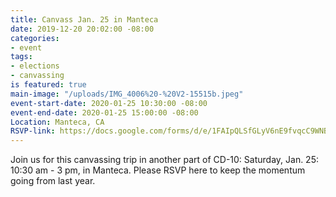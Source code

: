 ```yaml
---
title: Canvass Jan. 25 in Manteca
date: 2019-12-20 20:02:00 -08:00
categories:
- event
tags:
- elections
- canvassing
is featured: true
main-image: "/uploads/IMG_4006%20-%20V2-15515b.jpeg"
event-start-date: 2020-01-25 10:30:00 -08:00
event-end-date: 2020-01-25 15:00:00 -08:00
Location: Manteca, CA
RSVP-link: https://docs.google.com/forms/d/e/1FAIpQLSfGLyV6nE9fvqcC9WNBD4zJsJ_Xu9xHJdNKnEid17etOJ3I8A/viewform
---
```


Join us for this canvassing trip in another part of CD-10: Saturday, Jan. 25:  10:30 am - 3 pm, in Manteca.  Please RSVP here to keep the momentum going from last year. 